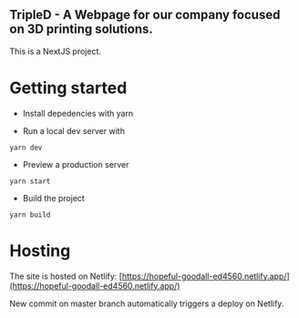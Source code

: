 ## TripleD - A Webpage for our company focused on 3D printing solutions.

This is a NextJS project.

# Getting started
- Install depedencies with yarn

- Run a local dev server with
```
yarn dev
```

- Preview a production server
```
yarn start
```

- Build the project
```
yarn build
```

# Hosting
The site is hosted on Netlify:
[https://hopeful-goodall-ed4560.netlify.app/](https://hopeful-goodall-ed4560.netlify.app/)

New commit on master branch automatically triggers a deploy on Netlify.